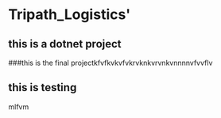 # Tripath_Logistics'

## this is a dotnet project


###this is the final projectkfvfkvkvfvkrvknkvrvnkvnnnnvfvvflv
## this is testing 
mlfvm
